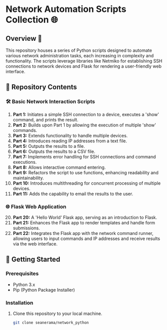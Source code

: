 # Network Automation Scripts Collection 🌐

## Overview 🌟
This repository houses a series of Python scripts designed to automate various network administration tasks, each increasing in complexity and functionality. The scripts leverage libraries like Netmiko for establishing SSH connections to network devices and Flask for rendering a user-friendly web interface.

## 📁 Repository Contents

### 🛠️ Basic Network Interaction Scripts
1. **Part 1:** Initiates a simple SSH connection to a device, executes a 'show' command, and prints the result.
2. **Part 2:** Builds upon Part 1 by allowing the execution of multiple 'show' commands.
3. **Part 3:** Extends functionality to handle multiple devices.
4. **Part 4:** Introduces reading IP addresses from a text file.
5. **Part 5:** Outputs the results to a file.
6. **Part 6:** Outputs the results to a CSV file.
7. **Part 7:** Implements error handling for SSH connections and command executions.
8. **Part 8:** Allows interactive command entering.
9. **Part 9:** Refactors the script to use functions, enhancing readability and maintainability.
10. **Part 10:** Introduces multithreading for concurrent processing of multiple devices.
11. **Part 11:** Adds the capability to email the results to the user.

### 🌐 Flask Web Application
20. **Part 20:** A 'Hello World' Flask app, serving as an introduction to Flask.
21. **Part 21:** Enhances the Flask app to render templates and handle form submissions.
22. **Part 22:** Integrates the Flask app with the network command runner, allowing users to input commands and IP addresses and receive results via the web interface.

## 🚀 Getting Started

### Prerequisites
- Python 3.x
- Pip (Python Package Installer)

### Installation
1. Clone this repository to your local machine.
   ```sh
   git clone seanerama/network_python
